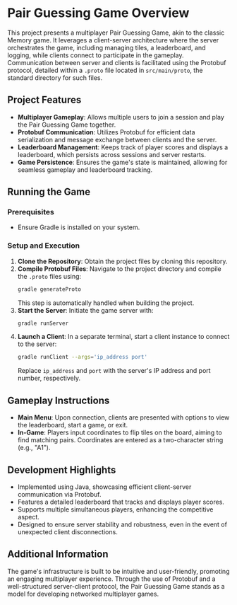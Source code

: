 # Pair Guessing Game Overview 

This project presents a multiplayer Pair Guessing Game, akin to the classic Memory game. It leverages a client-server architecture where the server orchestrates the game, including managing tiles, a leaderboard, and logging, while clients connect to participate in the gameplay. Communication between server and clients is facilitated using the Protobuf protocol, detailed within a `.proto` file located in `src/main/proto`, the standard directory for such files.

## Project Features
- **Multiplayer Gameplay**: Allows multiple users to join a session and play the Pair Guessing Game together.
- **Protobuf Communication**: Utilizes Protobuf for efficient data serialization and message exchange between clients and the server.
- **Leaderboard Management**: Keeps track of player scores and displays a leaderboard, which persists across sessions and server restarts.
- **Game Persistence**: Ensures the game's state is maintained, allowing for seamless gameplay and leaderboard tracking.

## Running the Game
### Prerequisites
- Ensure Gradle is installed on your system.

### Setup and Execution
1. **Clone the Repository**: Obtain the project files by cloning this repository.
2. **Compile Protobuf Files**: Navigate to the project directory and compile the `.proto` files using:
   ```bash
   gradle generateProto
   ```
   This step is automatically handled when building the project.
3. **Start the Server**: Initiate the game server with:
   ```bash
   gradle runServer
   ```
4. **Launch a Client**: In a separate terminal, start a client instance to connect to the server:
   ```bash
   gradle runClient --args='ip_address port'
   ```
   Replace `ip_address` and `port` with the server's IP address and port number, respectively.

## Gameplay Instructions
- **Main Menu**: Upon connection, clients are presented with options to view the leaderboard, start a game, or exit.
- **In-Game**: Players input coordinates to flip tiles on the board, aiming to find matching pairs. Coordinates are entered as a two-character string (e.g., "A1").

## Development Highlights
- Implemented using Java, showcasing efficient client-server communication via Protobuf.
- Features a detailed leaderboard that tracks and displays player scores.
- Supports multiple simultaneous players, enhancing the competitive aspect.
- Designed to ensure server stability and robustness, even in the event of unexpected client disconnections.

## Additional Information
The game's infrastructure is built to be intuitive and user-friendly, promoting an engaging multiplayer experience. Through the use of Protobuf and a well-structured server-client protocol, the Pair Guessing Game stands as a model for developing networked multiplayer games.
 
 
